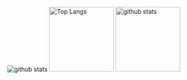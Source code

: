<p align="left"> 
  <img alt="github stats" src="https://github-profile-summary-cards.vercel.app/api/cards/profile-details?username=SO000000&theme=dracula" />
  <img alt="Top Langs" height="150px" src="https://github-readme-stats.vercel.app/api/top-langs/?username=SO000000&layout=compact&show_icons=true&theme=onedark" />
  <img alt="github stats" height="150px" src="https://github-readme-stats.vercel.app/api?username=SO000000&theme=onedark&show_icons=ture" />
</p>

